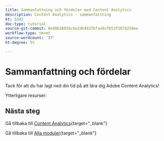 ```yaml
---
title: Sammanfattning och fördelar med Content Analytics
description: Content Analytics - sammanfattning
kt: 5342
doc-type: tutorial
source-git-commit: 8ed0b38056c6e2db4937bfaa9cfb53f5878250ee
workflow-type: tm+mt
source-wordcount: '37'
ht-degree: 5%

---
```


# Sammanfattning och fördelar

Tack för att du har lagt ned din tid på att lära dig Adobe Content Analytics!

Ytterligare resurser:


## Nästa steg

Gå tillbaka till [Content Analytics](./contentanalytics.md){target="_blank"}

Gå tillbaka till [Alla moduler](./../../../../overview.md){target="_blank"}